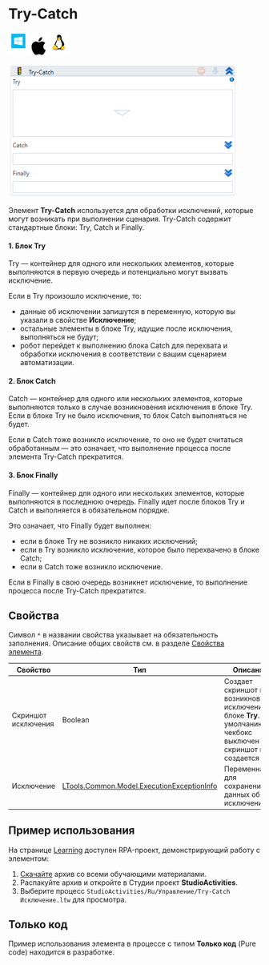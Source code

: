 # Try-Catch

![](<../../../.gitbook/assets/image (100) (1) (1) (1) (1) (1) (1) (1) (1) (46).png>)

![](<../../../.gitbook/assets/image (53).png>)

Элемент **Try-Catch** используется для обработки исключений, которые могут возникать при выполнении сценария. Try-Catch содержит стандартные блоки: Try, Catch и Finally.

#### 1. Блок Try
Try  — контейнер для одного или нескольких элементов, которые выполняются в первую очередь и потенциально могут вызвать исключение. 

Если в Try произошло исключение, то:
* данные об исключении запишутся в переменную, которую вы указали в свойстве **Исключение**;
* остальные элементы в блоке Try, идущие после исключения, выполняться не будут;
* робот перейдет к выполнению блока Catch для перехвата и обработки исключения в соответствии с вашим сценарием автоматизации.

#### 2. Блок Catch
Catch — контейнер для одного или нескольких элементов, которые выполняются только в случае возникновения исключения в блоке Try. Если в блоке Try не было исключения, то блок Catch выполняться не будет.

Если в Catch тоже возникло исключение, то оно не будет считаться обработанным — это означает, что выполнение процесса после элемента Try-Catch прекратится.

#### 3. Блок Finally

Finally — контейнер для одного или нескольких элементов, которые выполняются в последнюю очередь. Finally идет после блоков Try и Catch и выполняется в обязательном порядке.

Это означает, что Finally будет выполнен:
* если в блоке Try не возникло никаких исключений;
* если в Try возникло исключение, которое было перехвачено в блоке Catch;
* если в Catch тоже возникло исключение.

Если в Finally в свою очередь возникнет исключение, то выполнение процесса после Try-Catch прекратится.


## Свойства
Символ `*` в названии свойства указывает на обязательность заполнения. Описание общих свойств см. в разделе [Свойства элемента](https://docs.primo-rpa.ru/primo-rpa/primo-studio/process/elements#svoistva-elementa).

| Свойство            | Тип                                                                               | Описание                                    |
| ------------------- | --------------------------------------------------------------------------------- | ------------------------------------------- |
| Скриншот исключения | Boolean                                                                           | Создает скриншот при возникновении исключения в блоке **Try**. По умолчанию чекбокс выключен — скриншот не создается |
| Исключение          | [LTools.Common.Model.ExecutionExceptionInfo](https://docs.primo-rpa.ru/primo-rpa/g_elements/el_basic/els_logic/datatypes/executionexceptioninfo) | Переменная для сохранения данных об исключении |


## Пример использования

На странице [Learning](https://github.com/PrimoRPA/Learning) доступен RPA-проект, демонстрирующий работу с элементом:

1. [Скачайте](https://github.com/PrimoRPA/Learning/archive/refs/heads/master.zip) архив со всеми обучающими материалами.
2. Распакуйте архив и откройте в Студии проект **StudioActivities**.
3. Выберите процесс `StudioActivities/Ru/Управление/Try-Catch Исключение.ltw` для просмотра.

## Только код

Пример использования элемента в процессе с типом **Только код** (Pure code) находится в разработке.

